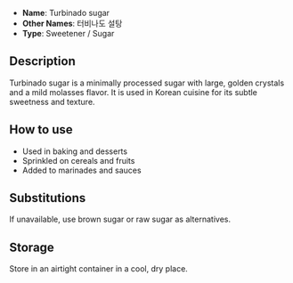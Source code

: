- **Name**: Turbinado sugar
- **Other Names**: 터비나도 설탕
- **Type**: Sweetener / Sugar

## Description

Turbinado sugar is a minimally processed sugar with large, golden crystals and a mild molasses flavor. It is used in Korean cuisine for its subtle sweetness and texture.

## How to use

- Used in baking and desserts
- Sprinkled on cereals and fruits
- Added to marinades and sauces

## Substitutions

If unavailable, use brown sugar or raw sugar as alternatives.

## Storage

Store in an airtight container in a cool, dry place. 